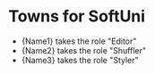# Towns for SoftUni

-	{Name1} takes the role "Editor"
-	{Name2} takes the role "Shuffler"
-	{Name3} takes the role "Styler"

